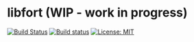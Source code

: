 # libfort (WIP - work in progress)
[![Build Status](https://travis-ci.org/seleznevae/libfort.svg?branch=master)](https://travis-ci.org/seleznevae/libfort)
[![Build status](https://ci.appveyor.com/api/projects/status/9lm1crskqmui1uvw?svg=true)](https://ci.appveyor.com/project/seleznevae/libfort/branch/master)
[![License: MIT](https://img.shields.io/badge/License-MIT-yellow.svg)](https://opensource.org/licenses/MIT)
